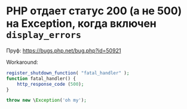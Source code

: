 # PHP отдает статус 200 (а не 500) на Exception, когда включен `display_errors`

Пруф: https://bugs.php.net/bug.php?id=50921

Workaround:

```php
register_shutdown_function( "fatal_handler" );
function fatal_handler() {
    http_response_code (500);
}

throw new \Exception('oh my');
```